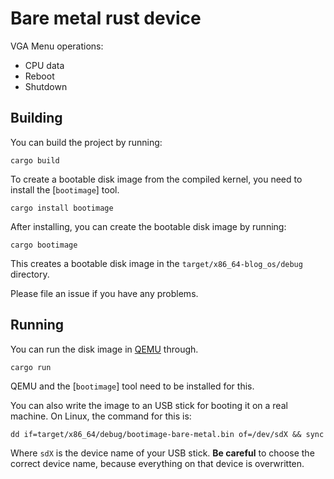 # Bare metal rust device

VGA Menu operations:

+ CPU data
+ Reboot
+ Shutdown

## Building

You can build the project by running:

```
cargo build
```

To create a bootable disk image from the compiled kernel, you need to install the [`bootimage`] tool.

```
cargo install bootimage
```

After installing, you can create the bootable disk image by running:

```
cargo bootimage
```

This creates a bootable disk image in the `target/x86_64-blog_os/debug` directory.

Please file an issue if you have any problems.

## Running

You can run the disk image in [QEMU](https://www.qemu.org/) through.

```
cargo run
```

QEMU and the [`bootimage`] tool need to be installed for this.

You can also write the image to an USB stick for booting it on a real machine. On Linux, the command for this is:

```
dd if=target/x86_64/debug/bootimage-bare-metal.bin of=/dev/sdX && sync
```

Where `sdX` is the device name of your USB stick. **Be careful** to choose the correct device name, because everything on that device is overwritten.